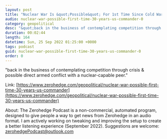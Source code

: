 ```yaml
---
layout: post
title: "Nuclear War Is &quot;Possible&quot; For 1st Time Since Cold War: US Commander"
audio: nuclear-war-possible-first-time-30-years-us-commander-0
category: geopolitical
desc: "&quot;back in the business of contemplating competition through crisis &amp; possible direct armed conflict with a nuclear-capable peer.&quot;"
duration: 00:02:44
length: 164
datetime: Sun, 25 Sep 2022 01:25:00 +0000
tags: podcast
guid: nuclear-war-possible-first-time-30-years-us-commander-0
order: 0
---
```

&quot;back in the business of contemplating competition through crisis &amp; possible direct armed conflict with a nuclear-capable peer.&quot;

Link: [https://www.zerohedge.com/geopolitical/nuclear-war-possible-first-time-30-years-us-commander](https://www.zerohedge.com/geopolitical/nuclear-war-possible-first-time-30-years-us-commander)

About: The Zerohedge Podcast is a non-commercial, automated program, designed to give people a way to get news from Zerohedge in an audio format.  I am actively working on tweaking and improving the setup to create a better listening experience (September 2022).  Suggestions are welcome: [zerohedgePodcast@outlook.com](mailto:zerohedgePodcast@outlook.com)